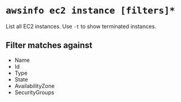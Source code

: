 # `awsinfo ec2 instance [filters]*`

List all EC2 instances. Use `-t` to show terminated instances.

## Filter matches against

* Name
* Id
* Type
* State
* AvailabilityZone
* SecurityGroups